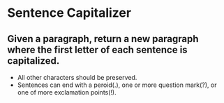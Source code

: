 # Sentence Capitalizer

## Given a paragraph, return a new paragraph where the first letter of each sentence is capitalized.

- All other characters should be preserved.
- Sentences can end with a peroid(.), one or more question mark(?), or one of more exclamation points(!).

